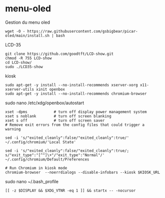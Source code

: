# menu-oled

Gestion du menu oled


    wget -O - https://raw.githubusercontent.com/gsbigbear/picar-oled/main/install.sh | bash


LCD-35

    git clone https://github.com/goodtft/LCD-show.git
    chmod -R 755 LCD-show
    cd LCD-show/
    sudo ./LCD35-show

kiosk

    sudo apt-get -y install --no-install-recommends xserver-xorg x11-xserver-utils xinit openbox
    sudo apt-get -y install --no-install-recommends chromium-browser
    
sudo nano /etc/xdg/openbox/autostart
    
    xset -dpms            # turn off display power management system
    xset s noblank        # turn off screen blanking
    xset s off            # turn off screen saver
    # Remove exit errors from the config files that could trigger a warning

    sed -i 's/"exited_cleanly":false/"exited_cleanly":true/' ~/.config/chromium/'Local State'

    sed -i 's/"exited_cleanly":false/"exited_cleanly":true/; s/"exit_type":"[^"]\+"/"exit_type":"Normal"/' ~/.config/chromium/Default/Preferences
    
    # Run Chromium in kiosk mode
    chromium-browser  --noerrdialogs --disable-infobars --kiosk $KIOSK_URL
    
sudo nano ~/.bash_profile
    
    [[ -z $DISPLAY && $XDG_VTNR -eq 1 ]] && startx -- -nocursor
    
    
    
